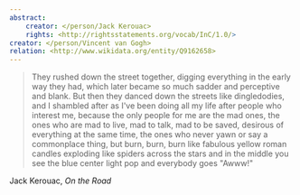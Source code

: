 ```yaml
---
abstract:
    creator: </person/Jack Kerouac>
    rights: <http://rightsstatements.org/vocab/InC/1.0/>
creator: </person/Vincent van Gogh>
relation: <http://www.wikidata.org/entity/Q9162658>
---
```


> They rushed down the street together, digging everything in the early way they had, which later became so much sadder and perceptive and blank. But then they danced down the streets like dingledodies, and I shambled after as I've been doing all my life after people who interest me, because the only people for me are the mad ones, the ones who are mad to live, mad to talk, mad to be saved, desirous of everything at the same time, the ones who never yawn or say a commonplace thing, but burn, burn, burn like fabulous yellow roman candles exploding like spiders across the stars and in the middle you see the blue center light pop and everybody goes "Awww!"

Jack Kerouac, _On the Road_
